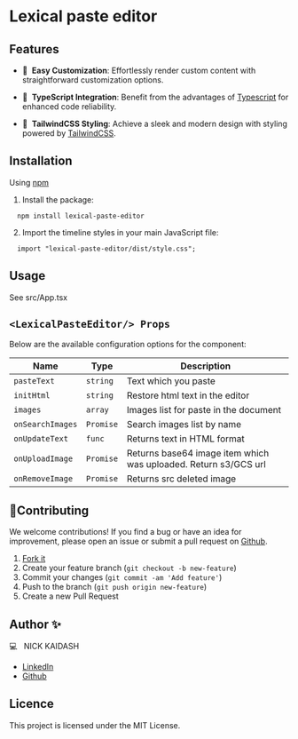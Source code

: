 # Lexical paste editor


## Features


- 🔧&nbsp; **Easy Customization**: Effortlessly render custom content with straightforward customization options.

- 💪&nbsp; **TypeScript Integration**: Benefit from the advantages of [Typescript](https://www.typescriptlang.org/) for enhanced code reliability.

- 🎨&nbsp; **TailwindCSS Styling**: Achieve a sleek and modern design with styling powered by [TailwindCSS](https://tailwindcss.com/).

## Installation

Using [npm](https://npmjs.com/)

1. Install the package:

```
  npm install lexical-paste-editor
```

2. Import the timeline styles in your main JavaScript file:

```
  import "lexical-paste-editor/dist/style.css";
```

## Usage

See src/App.tsx


## `<LexicalPasteEditor/> Props`

Below are the available configuration options for the component:

| Name             | Type      | Description                                                     |
|------------------|-----------|-----------------------------------------------------------------|
| `pasteText`      | `string`  | Text which you paste                                            |
| `initHtml`       | `string`  | Restore html text in the editor                                 |
| `images`         | `array`   | Images list for paste in the document                           |
| `onSearchImages` | `Promise` | Search images list by name                                      |
| `onUpdateText`   | `func`    | Returns text in HTML format                                     |
| `onUploadImage`  | `Promise` | Returns base64 image item which was uploaded. Return s3/GCS url |
| `onRemoveImage`  | `Promise` | Returns src deleted image                                       |

## 🤝Contributing

We welcome contributions! If you find a bug or have an idea for improvement, please open an issue or submit a pull request on [Github](https://github.com/mevlutcantuna/react-beautiful-timeline).

1. [Fork it](https://github.com/kaidash)
2. Create your feature branch (`git checkout -b new-feature`)
3. Commit your changes (`git commit -am 'Add feature'`)
4. Push to the branch (`git push origin new-feature`)
5. Create a new Pull Request

## Author ✨

💻 &nbsp; NICK KAIDASH

- [LinkedIn]()
- [Github](https://github.com/Kaidash/lexical-paste-editor)

## Licence

This project is licensed under the MIT License.
